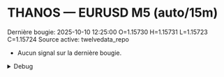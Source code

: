 # THANOS — EURUSD M5 (auto/15m)
Dernière bougie: 2025-10-10 12:25:00  O=1.15730  H=1.15731  L=1.15723  C=1.15724
Source active: twelvedata_repo

- Aucun signal sur la dernière bougie.

<details><summary>Debug</summary>

- TD_API_KEY manquant.

</details>